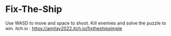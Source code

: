 # Fix-The-Ship
Use WASD to move and space to shoot. Kill enemies and solve the puzzle to win.
itch.io : https://amitay2022.itch.io/fixtheshipsimple
